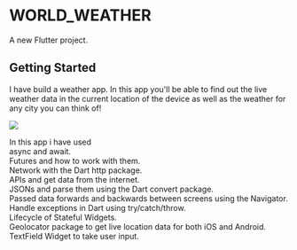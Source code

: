# WORLD_WEATHER

A new Flutter project.

## Getting Started

I have build a weather app. In this app you'll be able to find out the live weather data in the current location of the device as well as the weather for any city you can think of!


![](https://github.com/VISHALGUPTA100803/World_Weather/blob/main/clima-demo.gif)




In this app i have used <br>
async and await. <br>
Futures and how to work with them.  <br>
Network with the Dart http package.  <br>
APIs and  get data from the internet.  <br>
JSONs and parse them using the Dart convert package.  <br>
Passed data forwards and backwards between screens using the Navigator.  <br>
Handle exceptions in Dart using try/catch/throw.  <br>
Lifecycle of Stateful Widgets.  <br>
Geolocator package to get live location data for both iOS and Android.  <br>
TextField Widget to take user input.  <br>



